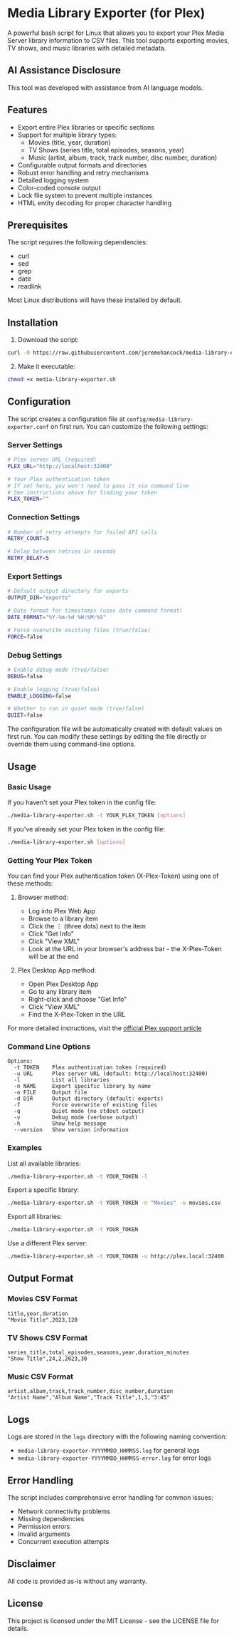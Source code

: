 # Media Library Exporter (for Plex)

A powerful bash script for Linux that allows you to export your Plex Media Server library information to CSV files. This tool supports exporting movies, TV shows, and music libraries with detailed metadata.

## AI Assistance Disclosure

This tool was developed with assistance from AI language models.

## Features

- Export entire Plex libraries or specific sections
- Support for multiple library types:
  - Movies (title, year, duration)
  - TV Shows (series title, total episodes, seasons, year)
  - Music (artist, album, track, track number, disc number, duration)
- Configurable output formats and directories
- Robust error handling and retry mechanisms
- Detailed logging system
- Color-coded console output
- Lock file system to prevent multiple instances
- HTML entity decoding for proper character handling

## Prerequisites

The script requires the following dependencies:
- curl
- sed
- grep
- date
- readlink

Most Linux distributions will have these installed by default.

## Installation

1. Download the script:
```bash
curl -O https://raw.githubusercontent.com/jeremehancock/media-library-exporter/main/media-library-exporter.sh
```

2. Make it executable:
```bash
chmod +x media-library-exporter.sh
```

## Configuration

The script creates a configuration file at `config/media-library-exporter.conf` on first run. You can customize the following settings:

### Server Settings
```bash
# Plex server URL (required)
PLEX_URL="http://localhost:32400"

# Your Plex authentication token
# If set here, you won't need to pass it via command line
# See instructions above for finding your token
PLEX_TOKEN=""
```

### Connection Settings
```bash
# Number of retry attempts for failed API calls
RETRY_COUNT=3

# Delay between retries in seconds
RETRY_DELAY=5
```

### Export Settings
```bash
# Default output directory for exports
OUTPUT_DIR="exports"

# Date format for timestamps (uses date command format)
DATE_FORMAT="%Y-%m-%d %H:%M:%S"

# Force overwrite existing files (true/false)
FORCE=false
```

### Debug Settings
```bash
# Enable debug mode (true/false)
DEBUG=false

# Enable logging (true/false)
ENABLE_LOGGING=false

# Whether to run in quiet mode (true/false)
QUIET=false
```

The configuration file will be automatically created with default values on first run. You can modify these settings by editing the file directly or override them using command-line options.

## Usage

### Basic Usage

If you haven't set your Plex token in the config file:
```bash
./media-library-exporter.sh -t YOUR_PLEX_TOKEN [options]
```

If you've already set your Plex token in the config file:
```bash
./media-library-exporter.sh [options]
```

### Getting Your Plex Token

You can find your Plex authentication token (X-Plex-Token) using one of these methods:

1. Browser method:
   - Log into Plex Web App
   - Browse to a library item
   - Click the ⋮ (three dots) next to the item
   - Click "Get Info"
   - Click "View XML"
   - Look at the URL in your browser's address bar - the X-Plex-Token will be at the end

2. Plex Desktop App method:
   - Open Plex Desktop App
   - Go to any library item
   - Right-click and choose "Get Info"
   - Click "View XML"
   - Find the X-Plex-Token in the URL

For more detailed instructions, visit the [official Plex support article](https://support.plex.tv/articles/204059436-finding-an-authentication-token-x-plex-token/)

### Command Line Options

```
Options:
  -t TOKEN    Plex authentication token (required)
  -u URL      Plex server URL (default: http://localhost:32400)
  -l          List all libraries
  -n NAME     Export specific library by name
  -o FILE     Output file
  -d DIR      Output directory (default: exports)
  -f          Force overwrite of existing files
  -q          Quiet mode (no stdout output)
  -v          Debug mode (verbose output)
  -h          Show help message
  --version   Show version information
```

### Examples

List all available libraries:
```bash
./media-library-exporter.sh -t YOUR_TOKEN -l
```

Export a specific library:
```bash
./media-library-exporter.sh -t YOUR_TOKEN -n "Movies" -o movies.csv
```

Export all libraries:
```bash
./media-library-exporter.sh -t YOUR_TOKEN
```

Use a different Plex server:
```bash
./media-library-exporter.sh -t YOUR_TOKEN -u http://plex.local:32400
```

## Output Format

### Movies CSV Format
```
title,year,duration
"Movie Title",2023,120
```

### TV Shows CSV Format
```
series_title,total_episodes,seasons,year,duration_minutes
"Show Title",24,2,2023,30
```

### Music CSV Format
```
artist,album,track,track_number,disc_number,duration
"Artist Name","Album Name","Track Title",1,1,"3:45"
```

## Logs

Logs are stored in the `logs` directory with the following naming convention:
- `media-library-exporter-YYYYMMDD_HHMMSS.log` for general logs
- `media-library-exporter-YYYYMMDD_HHMMSS-error.log` for error logs

## Error Handling

The script includes comprehensive error handling for common issues:
- Network connectivity problems
- Missing dependencies
- Permission errors
- Invalid arguments
- Concurrent execution attempts

## Disclaimer

All code is provided as-is without any warranty.

## License

This project is licensed under the MIT License - see the LICENSE file for details.